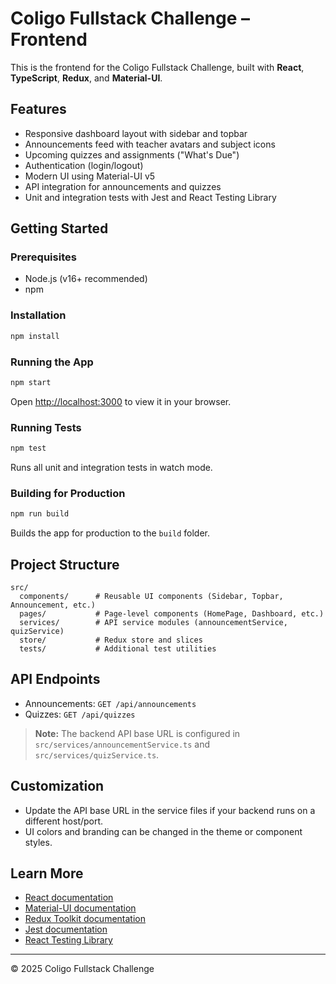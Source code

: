 # Coligo Fullstack Challenge – Frontend

This is the frontend for the Coligo Fullstack Challenge, built with **React**, **TypeScript**, **Redux**, and **Material-UI**.

## Features

- Responsive dashboard layout with sidebar and topbar
- Announcements feed with teacher avatars and subject icons
- Upcoming quizzes and assignments ("What's Due")
- Authentication (login/logout)
- Modern UI using Material-UI v5
- API integration for announcements and quizzes
- Unit and integration tests with Jest and React Testing Library

## Getting Started

### Prerequisites

- Node.js (v16+ recommended)
- npm

### Installation

```bash
npm install
```

### Running the App

```bash
npm start
```

Open [http://localhost:3000](http://localhost:3000) to view it in your browser.

### Running Tests

```bash
npm test
```

Runs all unit and integration tests in watch mode.

### Building for Production

```bash
npm run build
```

Builds the app for production to the `build` folder.

## Project Structure

```
src/
  components/      # Reusable UI components (Sidebar, Topbar, Announcement, etc.)
  pages/           # Page-level components (HomePage, Dashboard, etc.)
  services/        # API service modules (announcementService, quizService)
  store/           # Redux store and slices
  tests/           # Additional test utilities
```

## API Endpoints

- Announcements: `GET /api/announcements`
- Quizzes: `GET /api/quizzes`

> **Note:** The backend API base URL is configured in `src/services/announcementService.ts` and `src/services/quizService.ts`.

## Customization

- Update the API base URL in the service files if your backend runs on a different host/port.
- UI colors and branding can be changed in the theme or component styles.

## Learn More

- [React documentation](https://reactjs.org/)
- [Material-UI documentation](https://mui.com/)
- [Redux Toolkit documentation](https://redux-toolkit.js.org/)
- [Jest documentation](https://jestjs.io/)
- [React Testing Library](https://testing-library.com/docs/react-testing-library/intro/)

---

© 2025 Coligo Fullstack Challenge
